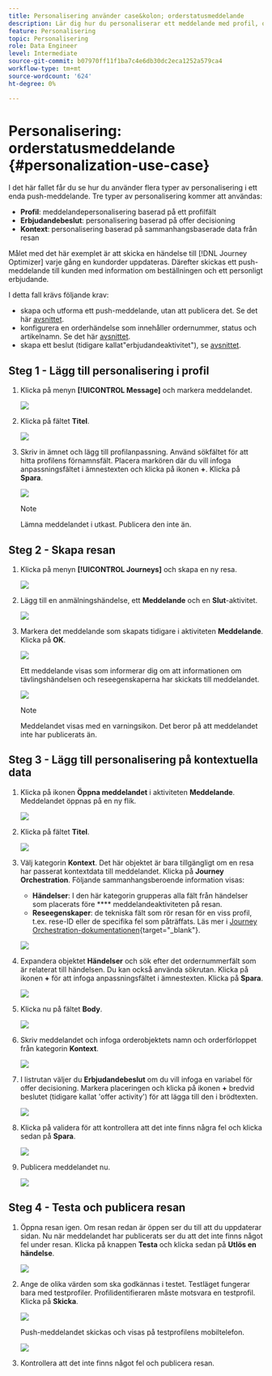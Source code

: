 ```yaml
---
title: Personalisering använder case&kolon; orderstatusmeddelande
description: Lär dig hur du personaliserar ett meddelande med profil, offertbeslut och kontextinformation
feature: Personalisering
topic: Personalisering
role: Data Engineer
level: Intermediate
source-git-commit: b07970ff11f1ba7c4e6db30dc2eca1252a579ca4
workflow-type: tm+mt
source-wordcount: '624'
ht-degree: 0%

---
```



# Personalisering: orderstatusmeddelande {#personalization-use-case}

I det här fallet får du se hur du använder flera typer av personalisering i ett enda push-meddelande. Tre typer av personalisering kommer att användas:

* **Profil**: meddelandepersonalisering baserad på ett profilfält
* **Erbjudandebeslut**: personalisering baserad på offer decisioning
* **Kontext**: personalisering baserad på sammanhangsbaserade data från resan

Målet med det här exemplet är att skicka en händelse till [!DNL Journey Optimizer] varje gång en kundorder uppdateras. Därefter skickas ett push-meddelande till kunden med information om beställningen och ett personligt erbjudande.

I detta fall krävs följande krav:

* skapa och utforma ett push-meddelande, utan att publicera det. Se det här [avsnittet](../create-message.md).
* konfigurera en orderhändelse som innehåller ordernummer, status och artikelnamn. Se det här [avsnittet](../event/about-events.md).
* skapa ett beslut (tidigare kallat&quot;erbjudandeaktivitet&quot;), se [avsnittet](../offers/offer-activities/create-offer-activities.md).

## Steg 1 - Lägg till personalisering i profil

1. Klicka på menyn **[!UICONTROL Message]** och markera meddelandet.

   ![](assets/perso-uc.png)

1. Klicka på fältet **Titel**.

   ![](assets/perso-uc2.png)

1. Skriv in ämnet och lägg till profilanpassning. Använd sökfältet för att hitta profilens förnamnsfält. Placera markören där du vill infoga anpassningsfältet i ämnestexten och klicka på ikonen **+**. Klicka på **Spara**.

   ![](assets/perso-uc3.png)

   >[!NOTE]
   >
   >Lämna meddelandet i utkast. Publicera den inte än.

## Steg 2 - Skapa resan

1. Klicka på menyn **[!UICONTROL Journeys]** och skapa en ny resa.

   ![](assets/perso-uc4.png)

1. Lägg till en anmälningshändelse, ett **Meddelande** och en **Slut**-aktivitet.

   ![](assets/perso-uc5.png)

1. Markera det meddelande som skapats tidigare i aktiviteten **Meddelande**. Klicka på **OK**.

   ![](assets/perso-uc6.png)

   Ett meddelande visas som informerar dig om att informationen om tävlingshändelsen och reseegenskaperna har skickats till meddelandet.

   ![](assets/perso-uc7.png)

   >[!NOTE]
   >
   >Meddelandet visas med en varningsikon. Det beror på att meddelandet inte har publicerats än.

## Steg 3 - Lägg till personalisering på kontextuella data

1. Klicka på ikonen **Öppna meddelandet** i aktiviteten **Meddelande**. Meddelandet öppnas på en ny flik.

   ![](assets/perso-uc8.png)

1. Klicka på fältet **Titel**.

   ![](assets/perso-uc9.png)

1. Välj kategorin **Kontext**. Det här objektet är bara tillgängligt om en resa har passerat kontextdata till meddelandet. Klicka på **Journey Orchestration**. Följande sammanhangsberoende information visas:

   * **Händelser**: I den här kategorin grupperas alla fält från händelser som placerats före  **** meddelandeaktiviteten på resan.
   * **Reseegenskaper**: de tekniska fält som rör resan för en viss profil, t.ex. rese-ID eller de specifika fel som påträffats. Läs mer i [Journey Orchestration-dokumentationen](https://experienceleague.adobe.com/docs/journeys/using/building-advanced-conditions-journeys/syntax/journey-properties.html#building-advanced-conditions-journeys){target=&quot;_blank&quot;}.

   ![](assets/perso-uc10.png)

1. Expandera objektet **Händelser** och sök efter det ordernummerfält som är relaterat till händelsen. Du kan också använda sökrutan. Klicka på ikonen **+** för att infoga anpassningsfältet i ämnestexten. Klicka på **Spara**.

   ![](assets/perso-uc11.png)

1. Klicka nu på fältet **Body**.

   ![](assets/perso-uc12.png)

1. Skriv meddelandet och infoga orderobjektets namn och orderförloppet från kategorin **Kontext**.

   ![](assets/perso-uc13.png)

1. I listrutan väljer du **Erbjudandebeslut** om du vill infoga en variabel för offer decisioning. Markera placeringen och klicka på ikonen **+** bredvid beslutet (tidigare kallat &#39;offer activity&#39;) för att lägga till den i brödtexten.

   ![](assets/perso-uc14.png)

1. Klicka på validera för att kontrollera att det inte finns några fel och klicka sedan på **Spara**.

   ![](assets/perso-uc15.png)

1. Publicera meddelandet nu.

   ![](assets/perso-uc16.png)

## Steg 4 - Testa och publicera resan

1. Öppna resan igen. Om resan redan är öppen ser du till att du uppdaterar sidan. Nu när meddelandet har publicerats ser du att det inte finns något fel under resan. Klicka på knappen **Testa** och klicka sedan på **Utlös en händelse**.

   ![](assets/perso-uc17.png)

1. Ange de olika värden som ska godkännas i testet. Testläget fungerar bara med testprofiler. Profilidentifieraren måste motsvara en testprofil. Klicka på **Skicka**.

   ![](assets/perso-uc18.png)

   Push-meddelandet skickas och visas på testprofilens mobiltelefon.

   ![](assets/perso-uc19.png)

1. Kontrollera att det inte finns något fel och publicera resan.


